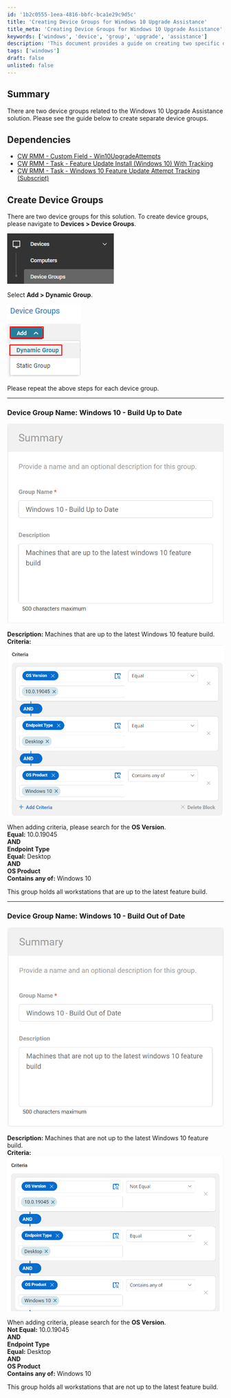 ```yaml
---
id: '1b2c0555-1eea-4816-bbfc-bca1e29c9d5c'
title: 'Creating Device Groups for Windows 10 Upgrade Assistance'
title_meta: 'Creating Device Groups for Windows 10 Upgrade Assistance'
keywords: ['windows', 'device', 'group', 'upgrade', 'assistance']
description: 'This document provides a guide on creating two specific device groups related to the Windows 10 Upgrade Assistance solution within ConnectWise RMM. It includes steps for creating dynamic groups and details on criteria for each group.'
tags: ['windows']
draft: false
unlisted: false
---
```


## Summary

There are two device groups related to the Windows 10 Upgrade Assistance solution. Please see the guide below to create separate device groups.

## Dependencies

- [CW RMM - Custom Field - Win10UpgradeAttempts](https://proval.itglue.com/5078775/docs/12949095#version=published&documentMode=edit)
- [CW RMM - Task - Feature Update Install (Windows 10) With Tracking](https://proval.itglue.com/5078775/docs/12947845#version=published&documentMode=edit)
- [CW RMM - Task - Windows 10 Feature Update Attempt Tracking (Subscript)](https://proval.itglue.com/5078775/docs/12949193#version=published&documentMode=view)

## Create Device Groups

There are two device groups for this solution. To create device groups, please navigate to **Devices > Device Groups**.

**![Add Dynamic Group](../../../static/img/Windows-10---Build-Out-of-DateBuild-Up-to-Date/image_1.png)**

Select **Add > Dynamic Group**.

![Dynamic Group](../../../static/img/Windows-10---Build-Out-of-DateBuild-Up-to-Date/image_2.png)

Please repeat the above steps for each device group.

---

### Device Group Name: Windows 10 - Build Up to Date

![Windows 10 - Build Up to Date](../../../static/img/Windows-10---Build-Out-of-DateBuild-Up-to-Date/image_3.png)

**Description:** Machines that are up to the latest Windows 10 feature build.  
**Criteria:**  
![Criteria](../../../static/img/Windows-10---Build-Out-of-DateBuild-Up-to-Date/image_4.png)

When adding criteria, please search for the **OS Version**.  
**Equal:** 10.0.19045  
**AND**  
**Endpoint Type**  
**Equal:** Desktop  
**AND**  
**OS Product**  
**Contains any of:** Windows 10  

This group holds all workstations that are up to the latest feature build.

---

### Device Group Name: Windows 10 - Build Out of Date

![Windows 10 - Build Out of Date](../../../static/img/Windows-10---Build-Out-of-DateBuild-Up-to-Date/image_5.png)

**Description:** Machines that are not up to the latest Windows 10 feature build.  
**Criteria:**  
![Criteria](../../../static/img/Windows-10---Build-Out-of-DateBuild-Up-to-Date/image_6.png)

When adding criteria, please search for the **OS Version**.  
**Not Equal:** 10.0.19045  
**AND**  
**Endpoint Type**  
**Equal:** Desktop  
**AND**  
**OS Product**  
**Contains any of:** Windows 10  

This group holds all workstations that are not up to the latest feature build.


